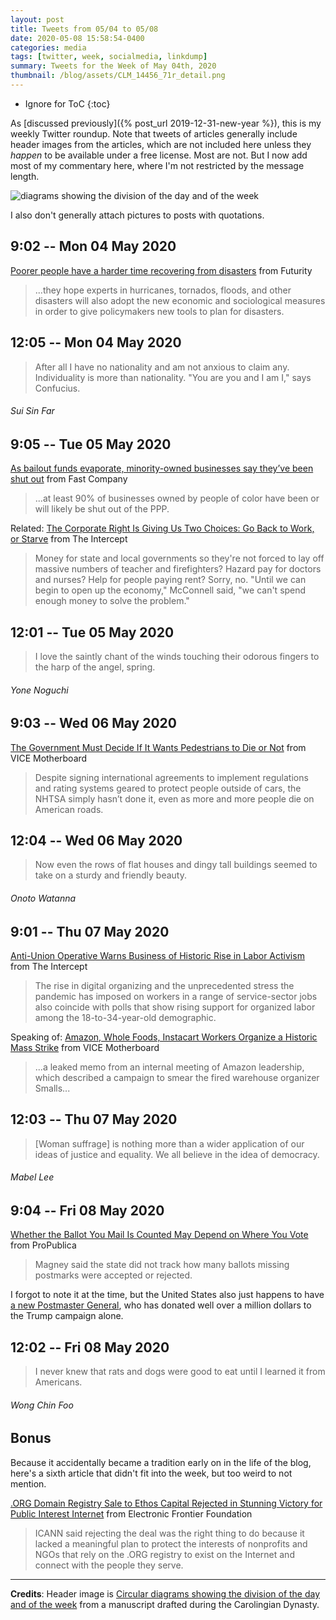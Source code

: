 ```yaml
---
layout: post
title: Tweets from 05/04 to 05/08
date: 2020-05-08 15:58:54-0400
categories: media
tags: [twitter, week, socialmedia, linkdump]
summary: Tweets for the Week of May 04th, 2020
thumbnail: /blog/assets/CLM_14456_71r_detail.png
---
```


* Ignore for ToC
{:toc}

As [discussed previously]({% post_url 2019-12-31-new-year %}), this is my weekly Twitter roundup.  Note that tweets of articles generally include header images from the articles, which are not included here unless they *happen* to be available under a free license.  Most are not.  But I now add most of my commentary here, where I'm not restricted by the message length.

![diagrams showing the division of the day and of the week](/blog/assets/CLM_14456_71r_detail.png "diagrams showing the division of the day and of the week")

I also don't generally attach pictures to posts with quotations.

## 9:02 -- Mon 04 May 2020

[<i class="fab fa-twitter-square"></i>](https://jcolag.github.io/twitter/1257294405297471493) [Poorer people have a harder time recovering from disasters](https://www.futurity.org/natural-disasters-recovery-2349082/) from Futurity

 > ...they hope experts in hurricanes, tornados, floods, and other disasters will also adopt the new economic and sociological measures in order to give policymakers new tools to plan for disasters.

## 12:05 -- Mon 04 May 2020

[<i class="fab fa-twitter"></i>](https://jcolag.github.io/twitter/1257340584743915529)

 > After all I have no nationality and am not anxious to claim any. Individuality is more than nationality. "You are you and I am I," says Confucius.

###### Sui Sin Far

## 9:05 -- Tue 05 May 2020

[<i class="fab fa-twitter-square"></i>](https://jcolag.github.io/twitter/1258019433198448641) [As bailout funds evaporate, minority-owned businesses say they’ve been shut out](https://www.fastcompany.com/90498767/that-was-it-silence-as-bailout-funds-evaporate-minority-owned-businesses-say-theyve-been-shut-out) from Fast Company

 > ...at least 90% of businesses owned by people of color have been or will likely be shut out of the PPP.

Related: [The Corporate Right Is Giving Us Two Choices: Go Back to Work, or Starve](https://theintercept.com/2020/04/29/coronavirus-government-right-bailout/) from The Intercept

 > Money for state and local governments so they're not forced to lay off massive numbers of teacher and firefighters? Hazard pay for doctors and nurses? Help for people paying rent? Sorry, no. "Until we can begin to open up the economy," McConnell said, "we can't spend enough money to solve the problem."

## 12:01 -- Tue 05 May 2020

[<i class="fab fa-twitter"></i>](https://jcolag.github.io/twitter/1257701840172376064)

 > I love the saintly chant of the winds touching their odorous fingers to the harp of the angel, spring.

###### Yone Noguchi

## 9:03 -- Wed 06 May 2020

[<i class="fab fa-twitter-square"></i>](https://jcolag.github.io/twitter/1258019433198448641) [The Government Must Decide If It Wants Pedestrians to Die or Not](https://www.vice.com/en_us/article/xgqnnw/the-government-must-decide-if-it-wants-pedestrians-to-die-or-not) from VICE Motherboard

 > Despite signing international agreements to implement regulations and rating systems geared to protect people outside of cars, the NHTSA simply hasn’t done it, even as more and more people die on American roads.

## 12:04 -- Wed 06 May 2020

[<i class="fab fa-twitter"></i>](https://jcolag.github.io/twitter/1258064982996135939)

 > Now even the rows of flat houses and dingy tall buildings seemed to take on a sturdy and friendly beauty.

###### Onoto Watanna

## 9:01 -- Thu 07 May 2020

[<i class="fab fa-twitter-square"></i>](https://jcolag.github.io/twitter/1258381317445685248) [Anti-Union Operative Warns Business of Historic Rise in Labor Activism](https://theintercept.com/2020/05/01/labor-union-lobbyist-coronavirus/) from The Intercept

 > The rise in digital organizing and the unprecedented stress the pandemic has imposed on workers in a range of service-sector jobs also coincide with polls that show rising support for organized labor among the 18-to-34-year-old demographic.

Speaking of: [Amazon, Whole Foods, Instacart Workers Organize a Historic Mass Strike](https://www.vice.com/en_us/article/n7j8zw/amazon-whole-foods-instacart-workers-organize-a-historic-mass-strike) from VICE Motherboard

 > ...a leaked memo from an internal meeting of Amazon leadership, which described a campaign to smear the fired warehouse organizer Smalls...

## 12:03 -- Thu 07 May 2020

[<i class="fab fa-twitter"></i>](https://jcolag.github.io/twitter/1258427119249612800)

 > [Woman suffrage] is nothing more than a wider application of our ideas of justice and equality. We all believe in the idea of democracy.

###### Mabel Lee

## 9:04 -- Fri 08 May 2020

[<i class="fab fa-twitter-square"></i>](https://jcolag.github.io/twitter/1258744460210552834) [Whether the Ballot You Mail Is Counted May Depend on Where You Vote](https://www.propublica.org/article/whether-the-ballot-you-mail-is-counted-may-depend-on-where-you-vote#948079) from ProPublica

 > Magney said the state did not track how many ballots missing postmarks were accepted or rejected.

I forgot to note it at the time, but the United States also just happens to have [a new Postmaster General](https://www.npr.org/2020/05/07/851976464/new-postmaster-general-is-top-gop-fundraiser), who has donated well over a million dollars to the Trump campaign alone.

## 12:02 -- Fri 08 May 2020

[<i class="fab fa-twitter"></i>](https://jcolag.github.io/twitter/1258789255448416262)

 > I never knew that rats and dogs were good to eat until I learned it from Americans.

###### Wong Chin Foo

## Bonus

Because it accidentally became a tradition early on in the life of the blog, here's a sixth article that didn't fit into the week, but too weird to not mention.

<i class="fas fa-square"></i> [.ORG Domain Registry Sale to Ethos Capital Rejected in Stunning Victory for Public Interest Internet](https://www.eff.org/press/releases/org-domain-registry-sale-ethos-capital-rejected-stunning-victory-public-interest) from Electronic Frontier Foundation

 > ICANN said rejecting the deal was the right thing to do because it lacked a meaningful plan to protect the interests of nonprofits and NGOs that rely on the .ORG registry to exist on the Internet and connect with the people they serve.

* * *

**Credits**:  Header image is [Circular diagrams showing the division of the day and of the week](https://en.wikipedia.org/wiki/Week#/media/File:CLM_14456_71r_detail.jpg) from a manuscript drafted during the Carolingian Dynasty.
